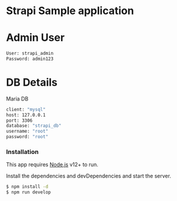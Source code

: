 # Strapi Sample application

# Admin User

```sh
User: strapi_admin
Password: admin123
```

# DB Details

Maria DB

```sh
client: "mysql"
host: 127.0.0.1
port: 3306
database: "strapi_db"
username: "root"
password: "root"
```

### Installation

This app requires [Node.js](https://nodejs.org/) v12+ to run.

Install the dependencies and devDependencies and start the server.

```sh
$ npm install -d
$ npm run develop
```

